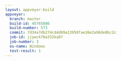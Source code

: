 ```yaml
---
layout: appveyor-build
appveyor:
  branch: master
  build-id: 45765886
  build-number: 573
  commit: 7d34a7db274cd4d09a13950fae36e2a96de8bc2c
  job-id: jjywck78a332ka07
  job-number: 3
  os-name: Windows
  test-result: 1
---
```

